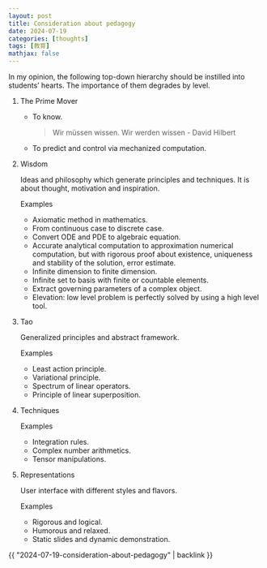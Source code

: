 ```yaml
---
layout: post
title: Consideration about pedagogy
date: 2024-07-19
categories: [thoughts]
tags: [教育]
mathjax: false
---
```


In my opinion, the following top-down hierarchy should be instilled into students&rsquo; hearts. The importance of them degrades by level.

1.  The Prime Mover
    -   To know.
        
        > Wir müssen wissen. Wir werden wissen - David Hilbert
    -   To predict and control via mechanized computation.

2.  Wisdom
    
    Ideas and philosophy which generate principles and techniques. It is about thought, motivation and inspiration.
    
    Examples
    
    -   Axiomatic method in mathematics.
    -   From continuous case to discrete case.
    -   Convert ODE and PDE to algebraic equation.
    -   Accurate analytical computation to approximation numerical computation, but with rigorous proof about existence, uniqueness and stability of the solution, error estimate.
    -   Infinite dimension to finite dimension.
    -   Infinite set to basis with finite or countable elements.
    -   Extract governing parameters of a complex object.
    -   Elevation: low level problem is perfectly solved by using a high level tool.

3.  Tao
    
    Generalized principles and abstract framework.
    
    Examples
    
    -   Least action principle.
    -   Variational principle.
    -   Spectrum of linear operators.
    -   Principle of linear superposition.

4.  Techniques
    
    Examples
    
    -   Integration rules.
    -   Complex number arithmetics.
    -   Tensor manipulations.

5.  Representations
    
    User interface with different styles and flavors.
    
    Examples
    
    -   Rigorous and logical.
    -   Humorous and relaxed.
    -   Static slides and dynamic demonstration.

{{ "2024-07-19-consideration-about-pedagogy" | backlink }}
